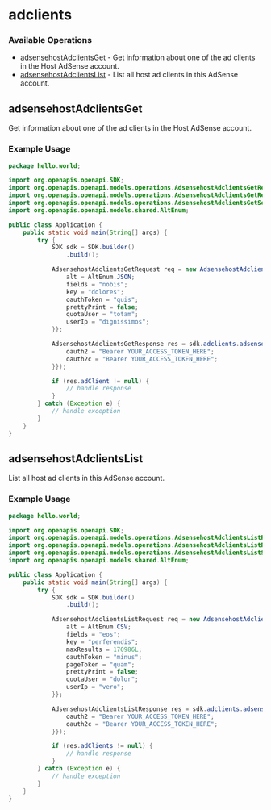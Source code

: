 # adclients

### Available Operations

* [adsensehostAdclientsGet](#adsensehostadclientsget) - Get information about one of the ad clients in the Host AdSense account.
* [adsensehostAdclientsList](#adsensehostadclientslist) - List all host ad clients in this AdSense account.

## adsensehostAdclientsGet

Get information about one of the ad clients in the Host AdSense account.

### Example Usage

```java
package hello.world;

import org.openapis.openapi.SDK;
import org.openapis.openapi.models.operations.AdsensehostAdclientsGetRequest;
import org.openapis.openapi.models.operations.AdsensehostAdclientsGetResponse;
import org.openapis.openapi.models.operations.AdsensehostAdclientsGetSecurity;
import org.openapis.openapi.models.shared.AltEnum;

public class Application {
    public static void main(String[] args) {
        try {
            SDK sdk = SDK.builder()
                .build();

            AdsensehostAdclientsGetRequest req = new AdsensehostAdclientsGetRequest("hic") {{
                alt = AltEnum.JSON;
                fields = "nobis";
                key = "dolores";
                oauthToken = "quis";
                prettyPrint = false;
                quotaUser = "totam";
                userIp = "dignissimos";
            }};            

            AdsensehostAdclientsGetResponse res = sdk.adclients.adsensehostAdclientsGet(req, new AdsensehostAdclientsGetSecurity("eaque", "quis") {{
                oauth2 = "Bearer YOUR_ACCESS_TOKEN_HERE";
                oauth2c = "Bearer YOUR_ACCESS_TOKEN_HERE";
            }});

            if (res.adClient != null) {
                // handle response
            }
        } catch (Exception e) {
            // handle exception
        }
    }
}
```

## adsensehostAdclientsList

List all host ad clients in this AdSense account.

### Example Usage

```java
package hello.world;

import org.openapis.openapi.SDK;
import org.openapis.openapi.models.operations.AdsensehostAdclientsListRequest;
import org.openapis.openapi.models.operations.AdsensehostAdclientsListResponse;
import org.openapis.openapi.models.operations.AdsensehostAdclientsListSecurity;
import org.openapis.openapi.models.shared.AltEnum;

public class Application {
    public static void main(String[] args) {
        try {
            SDK sdk = SDK.builder()
                .build();

            AdsensehostAdclientsListRequest req = new AdsensehostAdclientsListRequest() {{
                alt = AltEnum.CSV;
                fields = "eos";
                key = "perferendis";
                maxResults = 170986L;
                oauthToken = "minus";
                pageToken = "quam";
                prettyPrint = false;
                quotaUser = "dolor";
                userIp = "vero";
            }};            

            AdsensehostAdclientsListResponse res = sdk.adclients.adsensehostAdclientsList(req, new AdsensehostAdclientsListSecurity("nostrum", "hic") {{
                oauth2 = "Bearer YOUR_ACCESS_TOKEN_HERE";
                oauth2c = "Bearer YOUR_ACCESS_TOKEN_HERE";
            }});

            if (res.adClients != null) {
                // handle response
            }
        } catch (Exception e) {
            // handle exception
        }
    }
}
```
